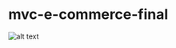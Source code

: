 # mvc-e-commerce-final

![alt text]([https://github.com/[mn0unreal]/[mvc-e-commerce-final]/blob/[master]/image.jpg](https://raw.githubusercontent.com/mn0unreal/mvc-e-commerce-final/master/public/photo/web-photo1.JPG)https://raw.githubusercontent.com/mn0unreal/mvc-e-commerce-final/master/public/photo/web-photo1.JPG?raw=true)
